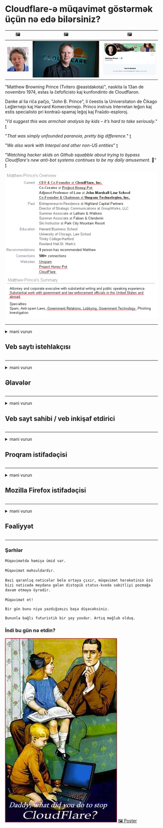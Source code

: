 # Cloudflare-ə müqavimət göstərmək üçün nə edə bilərsiniz?

| 🖼 | 🖼 | 🖼 |
| --- | --- | --- |
| ![](../image/matthew_prince_teen.jpg) | ![](../image/matthew_prince.jpg) | ![](../image/blockedbymatthewprince.jpg) |


"Matthew Browning Prince (Tvitero @eastdakota)", naskita la 13an de novembro 1974, estas la ĉefoficisto kaj kunfondinto de Cloudflaron.

Danke al lia riĉa paĉjo, "John B. Prince", li ĉeestis la Universitaton de Ĉikago Leĝlernejo kaj Harvard Komerclernejo.
Princo instruis Interretan leĝon kaj estis specialisto pri kontraŭ-spamaj leĝoj kaj Fraŭdo-esploroj.


"*I’d suggest this was armchair analysis by kids – it’s hard to take seriously.*" [t](https://www.theguardian.com/technology/2015/nov/19/cloudflare-accused-by-anonymous-helping-isis)

"*That was simply unfounded paranoia, pretty big difference.*"  [t](https://twitter.com/xxdesmus/status/992757936123359233)

"*We also work with Interpol and other non-US entities*" [t](https://twitter.com/eastdakota/status/1203028504184360960)

"*Watching hacker skids on Github squabble about trying to bypass Cloudflare's new anti-bot systems continues to be my daily amusement.* 🍿" [t](https://twitter.com/eastdakota/status/1273277839102656515)


![](../image/whoismp.jpg)

---


<details>
<summary>məni vurun

## Veb saytı istehlakçısı
</summary>


- Sevdiyiniz veb sayt Cloudflare istifadə edirsə, onlara Cloudflare istifadə etməmələrini söyləyin.
  - Facebook, Reddit, Twitter və ya Mastodon kimi sosial mediada sızlamaq heç bir fərq yaratmır. [Əməliyyatlar hashtaglardan daha yüksəkdir.](https://twitter.com/phyzonloop/status/1274132092490862594)
  - Özünüzü faydalı etmək istəyirsinizsə veb sayt sahibi ilə əlaqə saxlamağa çalışın.

[Cloudflare dedi](https://github.com/Eloston/ungoogled-chromium/issues/783):
```
Problemlə üzləşdiyiniz xüsusi xidmətlər və ya saytlar üçün administratorlarla əlaqə saxlamağınızı və təcrübənizi bölüşməyinizi tövsiyə edirik.
```

[Bunu istəmirsinizsə, veb sayt sahibi heç vaxt bu problemi bilmir.](../PEOPLE.md)

![](../image/liberapay.jpg)

[Uğurlu nümunə](https://counterpartytalk.org/t/turn-off-cloudflare-on-counterparty-co-plz/164/5).<br>
Probleminiz var? [Səsini indi qaldır.](https://github.com/maraoz/maraoz.github.io/issues/1) Aşağıdakı nümunə.

```
Siz sadəcə şirkət senzurasına və kütləvi nəzarətə kömək edirsiniz.
http://crimeflare.eu.org
```

```
Veb səhifəniz, CloudFlare-in məxfiliyi sui-istifadə edən xüsusi divarlı bağçasındadır.
http://crimeflare.eu.org
```

- Veb saytının məxfilik siyasətini oxumaq üçün bir az vaxt ayırın.
  - veb sayt Cloudflare-nin arxasındadırsa və ya veb sayt Cloudflare-a qoşulmuş xidmətlərdən istifadə edirsə.

"Cloudflare" nin nə olduğunu izah etməli və məlumatlarınızı Cloudflare ilə bölüşmək üçün icazə istəməlisiniz. Bunu etməmək, etibarın pozulmasına səbəb olacaq və sözügedən veb saytın qarşısını almaq lazımdır.

[Qəbul edilə bilən bir məxfilik siyasəti nümunəsi burada](https://archive.is/bDlTz) ("Subprocessors" > "Entity Name")

```
Məxfilik siyasətinizi oxudum və Cloudflare sözünü tapa bilmirəm.
Məlumatlarımı Cloudflare-ə qidalandırmağa davam etsəniz, məlumatlarınızı sizinlə bölüşməkdən imtina edirəm.
http://crimeflare.eu.org
```

Bu, Cloudflare sözünün olmayan gizlilik siyasətinin bir nümunəsidir.
[Liberland Jobs](https://archive.is/daKIr) [privacy policy](https://docsend.com/view/feiwyte):

![](../image/cfwontobey.jpg)

Cloudflare öz məxfilik siyasətinə malikdir.
[Cloudflare doxxing insanları sevir.](https://www.reddit.com/r/GamerGhazi/comments/2s64fe/be_wary_reporting_to_cloudflare/)

Veb saytın qeydiyyatdan keçmə forması üçün yaxşı bir nümunə.
AFAIK, sıfır veb sayt bunu edir. Onlara etibar edəcəksən?

```
"XYZ üçün qeydiyyatdan keç" düyməsinə basaraq, xidmət şərtlərimizi və məxfilik bəyanatımızı qəbul edirsiniz.
Ayrıca Cloudflare ilə məlumatlarınızı paylaşmağı və cloudflare-nin məxfilik bəyanatını qəbul etməyi qəbul edirsiniz.
Cloudflare məlumatlarınızı sızdırsa və ya serverlərimizə qoşulmağınıza icazə verməzsə, bizim günahımız deyil. [*]

[ Qeydiyyatdan keçmək ] [ razı deyiləm ]
```
[*] [PEOPLE.md](../PEOPLE.md)


- Onların xidmətindən istifadə etməməyə çalışın. Cloudflare tərəfindən izlənildiyini unutmayın.
  - ["I'm in your TLS, sniffin' your passworz"](../image/iminurtls.jpg)

- Digər veb səhifəni axtarın. İnternetdə alternativlər və fürsətlər var!

- Dostlarınızı Tor'dan gündəlik istifadə etməyə inandırın.
  - Anonimlik açıq internetin standartı olmalıdır!
  - [Tor layihəsinin bu layihəni bəyənmədiyini unutmayın.](../HISTORY.md)

</details>

------

<details>
<summary>məni vurun

## Əlavələr
</summary>

- Brauzeriniz Firefox, Tor Browser və ya Ungoogled Chromium varsa, aşağıdakı bu əlavələrdən birini istifadə edin.
  - Başqa yeni əlavə əlavə etmək istəyirsinizsə əvvəlcə bu barədə soruşun.


| Ad | İnkişaf etdirici | Dəstək | Blok edə bilərsiniz | Xəbər verə bilər | Chrome |
| -------- | -------- | -------- | -------- | -------- | -------- |
| [Bloku Cloudflaron MITM-Atakon](../subfiles/addon/bcma.md) | #Addon | [ ? ](http://crimeflare.eu.org/) | **Bəli**     | **Bəli**     |  **Bəli** |
| [Ĉu ligoj estas vundeblaj al MITM-atako?](../subfiles/addon/ismm.md) | #Addon | [ ? ](http://crimeflare.eu.org/) | Yox     | **Bəli**     |  **Bəli** |
| [Ĉu ĉi tiuj ligoj blokos Tor-uzanton?](../subfiles/addon/isat.md) | #Addon | [ ? ](http://crimeflare.eu.org/) | Yox     | **Bəli**     |  **Bəli** |
| [Block Cloudflare MITM Attack](https://trac.torproject.org/projects/tor/attachment/ticket/24351/block_cloudflare_mitm_attack-1.0.14.1-an%2Bfx.xpi)<br>[**DELETED BY TOR PROJECT**](../HISTORY.md) | nullius | [ ? ](../tool/block_cloudflare_mitm_fx), [Link](http://crimeflare.eu.org/) | **Bəli**     | **Bəli**     |  Yox |
| [TPRB](http://sw.nnpaefp7pkadbxxkhz2agtbv2a4g5sgo2fbmv3i7czaua354334uqqad.onion/) | Sw | [ ? ](http://sw.nnpaefp7pkadbxxkhz2agtbv2a4g5sgo2fbmv3i7czaua354334uqqad.onion/) | **Bəli**     | **Bəli**     |  Yox |
| [Detect Cloudflare](https://addons.mozilla.org/en-US/firefox/addon/detect-cloudflare/) | Frank Otto | [ ? ](https://github.com/traktofon/cf-detect) | Yox     | **Bəli**     |  Yox |
| [True Sight](https://addons.mozilla.org/en-US/firefox/addon/detect-cloudflare-plus/) | claustromaniac | [ ? ](https://github.com/claustromaniac/detect-cloudflare-plus) | Yox     | **Bəli**     |  Yox |
| [Which Cloudflare datacenter am I visiting?](https://addons.mozilla.org/en-US/firefox/addon/cf-pop/) | 依云 | [ ? ](https://github.com/lilydjwg/cf-pop) | Yox     | **Bəli**     |  Yox |
| [My Privacy DNS - Link Details](https://mypdns.org/infrastructure/mypdns-reporter/-/blob/master/client/addon.md#mypdns-link-details) | My Privacy DNS | [ ? ](https://mypdns.org/MypDNS/support/-/issues) | Ingen     | **Ja**     |  Ingen |


- "Decentraleyes" "CDNJS (Cloudflare)" ilə əlaqəni dayandıra bilər.
  - Bir çox istəyin şəbəkələrə çatmasının qarşısını alır və saytların pozulmaması üçün yerli fayllara xidmət edir.
  - Geliştirici cavab verdi: "[very concerning indeed](https://github.com/Synzvato/decentraleyes/issues/236#issuecomment-352049501)", "[widespread usage severely centralizes the web](https://github.com/Synzvato/decentraleyes/issues/251#issuecomment-366752049)"

- [Ayrıca Cloudflare sertifikatını Sertifikat Təşkilatınızdan (CA) çıxara və ya inana bilməzsiniz.](https://www.ssl.com/how-to/remove-root-certificate-firefox/)

</details>

------

<details>
<summary>məni vurun

## Veb sayt sahibi / veb inkişaf etdirici
</summary>


![](../image/word_cloudflarefree.jpg)

- Cloudflare həllini istifadə etməyin, Dövr.
  - Bundan daha yaxşısını edə bilərsən, düzdür? [Cloudflare abunəliklərini, planlarını, domenlərini və ya hesablarını necə silmək lazım olduğunu izah edin.](https://support.cloudflare.com/hc/en-us/articles/200167776-Removing-subscriptions-plans-domains-or-accounts)

| 🖼 | 🖼 |
| --- | --- |
| ![](../image/htmlalertcloudflare.jpg) | ![](../image/htmlalertcloudflare2.jpg) |

- Daha çox müştəri istəyirsiniz? Sən nə edəcəyini bilirsən. İpucu "yuxarıdakı sətir" dir.
  - [Salam, "Məxfiliyinizi ciddiyə alırıq" yazmısınız, amma "Səhv 403 Qadağan Anonim Proxy-yə icazə verilmir" yazısını aldım.](https://it.slashdot.org/story/19/02/19/0033255/stop-saying-we-take-your-privacy-and-security-seriously) Tor Or VPN-i niyə bloklayırsınız? Və niyə müvəqqəti e-poçtları bloklayırsınız?

![](../image/anonexist.jpg)

- Cloudflare istifadə kəsilmə şansını artıracaq. Serveriniz aşağıda və ya Cloudflare işləməyibsə, ziyarətçilər veb saytınıza daxil ola bilməzlər.
  - [Həqiqətən Cloudflare-nin heç vaxt azalmayacağını düşündünüzmü?](https://www.ibtimes.com/cloudflare-down-not-working-sites-producing-504-gateway-timeout-errors-2618008) [Another](https://twitter.com/Jedduff/status/1097875615997399040) [sample](https://twitter.com/search?f=tweets&vertical=default&q=Cloudflare%20is%20having%20problems). [Need more](../PEOPLE.md)?

![](../image/cloudflareinternalerror.jpg)

- Cloudflare-dən "API xidmətinizi", "proqram yeniləmə serverinizi" və ya "RSS lentinizi" vəkil etmək üçün istifadə etmək müştərinizə zərər verəcəkdir. Bir müştəri sizə zəng edərək "API'nizi artıq istifadə edə bilmərəm" dedi və nə baş verdiyini bilmirsiniz. Cloudflare səssizcə müştərinizi blok edə bilər. Sizcə bunun yaxşı olduğunu düşünürsünüz?
  - Bir çox RSS oxucu müştərisi və RSS oxucu onlayn xidməti var. İnsanların abunə olmasına icazə vermirsinizsə, niyə RSS lentini yayımlayırsınız?

![](../image/rssfeedovercf.jpg)

- HTTPS sertifikatına ehtiyacınız var? "Şifrələyək" istifadə edin və ya sadəcə CA şirkətindən satın alın.

- DNS serverinə ehtiyacınız var? Öz serverinizi qura bilmirsiniz? Onlara necə: [Hurricane Electric Free DNS](https://dns.he.net/), [Dyn.com](https://dyn.com/dns/), [1984 Hosting](https://www.1984hosting.com/), [Afraid.Org (TOR istifadə edirsinizsə, administrator hesabınızı silin)](https://freedns.afraid.org/)
  - [Alternativoj al DNS](../subfiles/alternative/domaindns.md)

- Hosting xidməti axtarırsınız? Yalnız pulsuz? Onlara necə: [Onion Service](http://vww6ybal4bd7szmgncyruucpgfkqahzddi37ktceo3ah7ngmcopnpyyd.onion/en/security/network-security/tor/onionservices-best-practices), [Free Web Hosting Area](https://freewha.com/), [Autistici/Inventati Web Site Hosting](https://www.autinv5q6en4gpf4.onion/services/website), [Github Pages](https://pages.github.com/), [Surge](https://surge.sh/)
  - [Cloudflare alternativləri](../subfiles/alternative/cloudflare.md)

- "Cloudflare-ipfs.com" istifadə edirsiniz? [Cloudflare IPFS-nin pis olduğunu bilirsinizmi?](../PEOPLE.md)

- Serverinizə OWASP və Fail2Ban kimi Veb Tətbiq Firewall quraşdırın və düzgün şəkildə konfiqurasiya edin.
  - Torun qarşısını almaq bir həll yolu deyil. Hamını yalnız kiçik pis istifadəçilər üçün cəzalandırmayın.

- "Cloudflare Warp" istifadəçilərinin veb saytınıza daxil olmasını yönləndirin və ya bloklayın. İmkan varsa bir səbəb göstər.

> IP siyahısı: "[Cloudflare cari IP aralıkları](cloudflare_inc/)"

> A: Sadəcə onları bloklayın

```
server {
...
deny 173.245.48.0/20;
deny 103.21.244.0/22;
deny 103.22.200.0/22;
deny 103.31.4.0/22;
deny 141.101.64.0/18;
deny 108.162.192.0/18;
deny 190.93.240.0/20;
deny 188.114.96.0/20;
deny 197.234.240.0/22;
deny 198.41.128.0/17;
deny 162.158.0.0/15;
deny 104.16.0.0/12;
deny 172.64.0.0/13;
deny 131.0.72.0/22;
deny 2400:cb00::/32;
deny 2606:4700::/32;
deny 2803:f800::/32;
deny 2405:b500::/32;
deny 2405:8100::/32;
deny 2a06:98c0::/29;
deny 2c0f:f248::/32;
...
}
```

> B: Xəbərdarlıq səhifəsinə yönləndirin

```
http {
...
geo $iscf {
default 0;
173.245.48.0/20 1;
103.21.244.0/22 1;
103.22.200.0/22 1;
103.31.4.0/22 1;
141.101.64.0/18 1;
108.162.192.0/18 1;
190.93.240.0/20 1;
188.114.96.0/20 1;
197.234.240.0/22 1;
198.41.128.0/17 1;
162.158.0.0/15 1;
104.16.0.0/12 1;
172.64.0.0/13 1;
131.0.72.0/22 1;
2400:cb00::/32 1;
2606:4700::/32 1;
2803:f800::/32 1;
2405:b500::/32 1;
2405:8100::/32 1;
2a06:98c0::/29 1;
2c0f:f248::/32 1;
}
...
}

server {
...
if ($iscf) {rewrite ^ https://example.com/cfwsorry.php;}
...
}

<?php
header('HTTP/1.1 406 Not Acceptable');
echo <<<CLOUDFLARED
Thank you for visiting ourwebsite.com!<br />
We are sorry, but we can't serve you because your connection is being intercepted by Cloudflare.<br />
Please read http://crimeflare.eu.org for more information.<br />
CLOUDFLARED;
die();
```

- Sərbəstliyə inanırsınızsa və anonim istifadəçiləri salamlayırsınızsa Tor Onion Service və ya I2P insite qurun.

- Digər Clearnet / Tor ikili veb sayt operatorlarından məsləhət alın və adsız dostlar qazanın!

</details>

------

<details>
<summary>məni vurun

## Proqram istifadəçisi
</summary>


- Discord CloudFlare istifadə edir. Alternativlər? Tövsiyə edirik [**Briar** (Android)](https://f-droid.org/en/packages/org.briarproject.briar.android/), [Ricochet (PC)](https://ricochet.im/), [Tox + Tor (Android/PC)](https://tox.chat/download.html)
  - Briar, Tor daemonunu ehtiva edir, beləliklə Orbot'u quraşdırmanıza ehtiyac yoxdur.
  - Qwtch developers, Open Privacy, stop_cloudflare layihəsini xəbərdarlıq etmədən git xidmətlərindən sildi.

- Debian GNU / Linux və ya hər hansı bir türev istifadə edirsinizsə, abunə olun: [bug #831835](https://bugs.debian.org/cgi-bin/bugreport.cgi?bug=831835). Bacardığınız təqdirdə, yamağın yoxlanmasına kömək edin və qulluqçunun qəbul edilməli olub olmadığı barədə düzgün nəticəyə gəlməsinə kömək edin.

- Həmişə bu brauzerləri tövsiyə edin.

| Ad | İnkişaf etdirici | Dəstək | Şərh |
| -------- | -------- | -------- | -------- |
| [Ungoogled-Chromium](https://ungoogled-software.github.io/ungoogled-chromium-binaries/) | Eloston | [ ? ](https://github.com/Eloston/ungoogled-chromium) | PC (Win, Mac, Linux)  _!Tor_ |
| [Bromite](https://www.bromite.org/fdroid) | Bromite | [ ? ](https://github.com/bromite/bromite/issues) | Android  _!Tor_ |
| [Tor Browser](https://www.torproject.org/download/) | Tor Project | [ ? ](https://support.torproject.org/) | PC (Win, Mac, Linux)  _Tor_|
| [Tor Browser Android](https://www.torproject.org/download/) | Tor Project | [ ? ](https://support.torproject.org/) | Android  _Tor_|
| [Onion Browser](https://itunes.apple.com/us/app/onion-browser/id519296448?mt=8) | Mike Tigas | [ ? ](https://github.com/OnionBrowser/OnionBrowser/issues) | Apple iOS  _Tor_|
| [GNU/Icecat](https://www.gnu.org/software/gnuzilla/) | GNU | [ ? ](https://www.gnu.org/software/gnuzilla/) | PC (Linux) |
| [IceCatMobile](https://f-droid.org/en/packages/org.gnu.icecat/) | GNU | [ ? ](https://lists.gnu.org/mailman/listinfo/bug-gnuzilla) | Android |
| [Iridium Browser](https://iridiumbrowser.de/about/) | Iridium | [ ? ](https://github.com/iridium-browser/iridium-browser/) | PC (Win, Mac, Linux, OpenBSD) |


Digər proqramın məxfiliyi mükəmməl deyil. Bu Tor brauzerinin "mükəmməl" olması demək deyil.
İnternet və texnologiyada 100% təhlükəsiz və ya 100% özəl bir şey yoxdur.

- Tor istifadə etmək istəmirsiniz? Tor daemon ilə istənilən brauzerdən istifadə edə bilərsiniz.
  - [Qeyd edək ki, Tor layihəsi bunu bəyənmir.](https://support.torproject.org/tbb/tbb-9/) Bunu edə bilsəniz Tor brauzerindən istifadə edin.
- [Tor ilə Chromium necə istifadə olunur](../subfiles/chromium_tor.md)


Digər proqramın məxfiliyindən danışaq.

- [Əgər həqiqətən Firefox istifadə etməlisinizsə, "Firefox ESR" seçin.](https://www.mozilla.org/en-US/firefox/organizations/)
  - [Firefox - Casus proqram nəzarətçisi](https://spyware.neocities.org/articles/firefox.html)
  - [Firefox azad danışığı rədd edir, azad danışmağı qadağan edir](https://web.archive.org/web/20200423010026/https://reclaimthenet.org/firefox-rejects-free-speech-bans-free-speech-commenting-plugin-dissenter-from-its-extensions-gallery/)
  - ["100+ mənfi səs. Bir proqram şirkətinə sadiq qalmağı xahiş edir ... proqram bu günlərdə çoxdur."](https://old.reddit.com/r/firefox/comments/gutdiw/weve_got_work_to_do_the_mozilla_blog/fslbbb6/)
  - [Niyə Firefox mənə URL çubuğumda sponsorlu bağlantıları göstərir?](https://www.reddit.com/r/firefox/comments/jybx2w/uh_why_is_firefox_showing_me_sponsored_links_in/)
  - [Mozilla - təcəssüm etdirilmiş şeytan](https://digdeeper.neocities.org/ghost/mozilla.html)

- [Unutmayın, Mozilla Cloudflare xidmətindən istifadə edir.](https://www.robtex.com/dns-lookup/www.mozilla.org) [Məhsullarında Cloudflare'nin DNS xidmətindən də istifadə edirlər.](https://www.theregister.co.uk/2018/03/21/mozilla_testing_dns_encryption/)

- [Mozilla rəsmi olaraq bu bileti rədd etdi.](https://bugzilla.mozilla.org/show_bug.cgi?id=1426618)

- [Firefox Focus bir zarafatdır.](https://github.com/mozilla-mobile/focus-android/issues/1743) [Telemetri söndürməyə söz verdilər, amma dəyişdirdilər.](https://github.com/mozilla-mobile/focus-android/issues/4210)

- [PaleMoon / Basilisk geliştiricisi Cloudflare'yi sevir.](https://github.com/mozilla-mobile/focus-android/issues/1743#issuecomment-345993097)
  - [Pale Moon-un Arxiv Serveri 18 ay ərzində zərərli proqramı qıraraq yaydı](https://www.reddit.com/r/privacytoolsIO/comments/cc808y/pale_moons_archive_server_hacked_and_spread/)
  - Tor istifadəçilərinə də nifrət edir - "[Tora qarşı düşmənçilik etsin. Hesab edirəm ki, əksər saytlar Tor-a qarşı son dərəcə yüksək sui-istifadə faktorunu nəzərə alaraq düşmən olmalıdır.](https://github.com/yacy/yacy_search_server/issues/314#issuecomment-565932097)"

- [Waterfox-un ciddi "ev telefonları" problemi var](https://spyware.neocities.org/articles/waterfox.html)

- [Google Chrome bir casus proqramdır.](https://www.gnu.org/proprietary/malware-google.en.html)
  - [Google fəaliyyətinizi profillər.](https://spyware.neocities.org/articles/chrome.html)

- [SRWare Iron çox sayda telefonu ev bağlantısı edir.](https://spyware.neocities.org/articles/iron.html) Google domenlərinə də qoşulur.

- [Brave Browser Facebook / Twitter izləyicilərinin siyahısını yazdı.](https://www.bleepingcomputer.com/news/security/facebook-twitter-trackers-whitelisted-by-brave-browser/)
  - [Budur daha çox məsələ.](https://spyware.neocities.org/articles/brave.html)
  - [binance ortaq şəxsiyyəti](https://twitter.com/cryptonator1337/status/1269594587716374528)

- [Microsoft Edge, Facebook-a Flash kodunu istifadəçilərin arxasında işləməyə imkan verir.](https://www.zdnet.com/article/microsoft-edge-lets-facebook-run-flash-code-behind-users-backs/)

- [Vivaldi gizliliğinize hörmət etmir.](https://spyware.neocities.org/articles/vivaldi.html)

- [Opera casus proqram səviyyəsi: Son dərəcə yüksəkdir](https://spyware.neocities.org/articles/opera.html)

- Apple iOS: [Əsasən zərərli proqram olduğu üçün iOS istifadə etməməlisiniz.](https://www.gnu.org/proprietary/malware-apple.html)

Bu səbəbdən yalnız yuxarıdakı cədvəli tövsiyə edirik. Başqa heçnə.

</details>

------

<details>
<summary>məni vurun

## Mozilla Firefox istifadəçisi
</summary>


- "Firefox Nightly" Mozilla serverlərinə imtina üsulu olmadan debaq səviyyəsində məlumat göndərəcəkdir.
  - [Mozilla serverləri Cloudflare-dən nəfəs alır](https://www.digwebinterface.com/?hostnames=www.mozilla.org%0D%0Amozilla.cloudflare-dns.com&type=&ns=resolver&useresolver=8.8.4.4&nameservers=)

- Firefox-un Mozilla serverlərinə qoşulmasını qadağan etmək mümkündür.
  - [Mozilla'nın siyasət şablonları təlimatı](https://github.com/mozilla/policy-templates/blob/master/README.md)
  - Bu hiylənin sonrakı versiyada işini dayandıra biləcəyini unutmayın, çünki Mozilla özlərini ağ siyahıya almağı sevir.
  - Onları tamamilə bloklamaq üçün firewall və DNS filtrindən istifadə edin.

"`/distribution/policies.json`"

>     "WebsiteFilter": {
> 		"Block": [
> 		"*://*.mozilla.com/*",
> 		"*://*.mozilla.net/*",
> 		"*://*.mozilla.org/*",
> 		"*://webcompat.com/*",
> 		"*://*.firefox.com/*",
> 		"*://*.thunderbird.net/*",
> 		"*://*.cloudflare.com/*"
> 		]
>     },


- ~~Mozilla izləyicisindəki bir səhv haqqında məlumat verin, Cloudflare istifadə etməmələrini söyləyin.~~ Bugzilla ilə əlaqədar bir səhv hesabatı var idi. Bir çox insan narahatlıqlarını yayımladı, lakin səhv 2018-ci ildə admin tərəfindən gizlədildi.

- Firefox-da DOH-i deaktiv edə bilərsiniz.
  - [Firefox-un standart DNS provayderini dəyişdirin](../subfiles/change-firefox-dns.md)

![](../image/firefoxdns.jpg)

- [ISP olmayan DNS istifadə etmək istəyirsinizsə, OpenNIC Tier2 DNS xidmətindən və ya Cloudflare olmayan DNS xidmətlərindən istifadə etməyi düşünün.](https://wiki.opennic.org/start)
![](../image/opennic.jpg)
  - Cloudflare'ı DNS ilə bloklayın. [Crimeflare DNS](../subfiles/service/publicdns.md)

- Toru DNS həll edici olaraq istifadə edə bilərsiniz. [Tor mütəxəssisi deyilsinizsə, burada sual verin.](https://tor.stackexchange.com/)

> **Necə?**
> 1. Tor'u yükləyin və kompüterinizə quraşdırın.
> 2. Bu sətri "torrc" faylına əlavə edin.
> DNSPort 127.0.0.1:53
> 3. Tor'u yenidən başladın.
> 4. Kompüterinizin DNS serverini "127.0.0.1" olaraq seçin.

</details>

------

<details>
<summary>məni vurun

## Fəaliyyət
</summary>


- Ətrafınızdakılara Cloudflare təhlükələri barədə danışın.

- [Bu deposu yaxşılaşdırmağa kömək edin.](http://crimeflare.eu.org)
  - Həm siyahılar, həm ona qarşı olan mübahisələr, həm də detallar.

- [Cloudflare (və bənzər şirkətlər) ilə əlaqəli işlərin səhv olduğu yerləri sənədləşdirin və ictimaiyyətə təqdim edin, bunu etdiyiniz zaman bu deposu qeyd etməyinizə əmin olun](http://crimeflare.eu.org) :)

- Varsayılan olaraq Tor'dan daha çox insanı istifadə edin, beləliklə vebləri dünyanın müxtəlif yerləri baxımından təcrübə edə biləsiniz.

- Sosial mediada və ət məkanında dünyanı Cloudflare-dən azad etməyə həsr olunmuş qruplara başlayın.

- Uyğun olduğu təqdirdə, bu depodakı bu qruplarla əlaqə qurun - bu, qrup şəklində birlikdə işləməyi koordinasiya etmək üçün bir yer ola bilər.

- [Cloudflare’ə mənalı olmayan bir korporativ alternativ təqdim edə bilən bir işə başlayın.](../subfiles/alternative/cloudflare.md)

- Heç olmasa Cloudflare qarşı çox qatlı müdafiə təmin etməyə kömək edəcək hər hansı bir alternativ barədə bizə məlumat verin.

- Bir Cloudflare müştərisisinizsə, gizlilik ayarlarınızı təyin edin və onları pozmalarını gözləyin.
  - [Sonra onları spam əleyhinə / gizlilik pozuntusu ittihamları altına salın.](https://twitter.com/thexpaw/status/1108424723233419264)

- Amerika Birləşmiş Ştatlarındasınızsa və sözügedən veb sayt bank və ya mühasibdirsə, Gramm-Leach-Bliley Qanunu və ya Dəyişiklikləri olan Amerikalılar Qanunu ilə qanuni təzyiq göstərməyə çalışın və nə qədər olduğunuzu bizə hesabatla bildirin. .

- Veb sayt dövlət saytlarıdırsa, ABŞ Konstitusiyasının 1-ci Dəyişikliyinə əsasən qanuni təzyiq göstərməyə çalışın.

- AB vətəndaşıysanız, ümumi məlumatların qorunması qaydalarına əsasən şəxsi məlumatlarınızı göndərmək üçün veb saytla əlaqə saxlayın. Məlumatlarınızı verməkdən imtina edərlərsə, bu qanun pozuntusudur.

- Veb saytında xidmət təklif etdiyini iddia edən şirkətlər üçün, onları istehlakçı hüquqlarını müdafiə edən təşkilatlara və BBB-yə "yalan reklam" olaraq bildirməyə çalışın. Cloudflare veb saytlarına Cloudflare serverləri xidmət göstərir.

- [BTİ, ABŞ kontekstində Cloudflare-nin antitrest qanunlarının üzərinə düşə biləcəyi qədər böyüməyə başladığını təklif edir.](https://www.itu.int/en/ITU-T/Workshops-and-Seminars/20181218/Documents/Geoff_Huston_Presentation.pdf)

- GNU GPL versiyası 4-ün, belə bir xidmətin arxasında mənbə kodunun saxlanmasına qarşı bir müddəa ehtiva edə biləcəyini düşünmək olar, bütün GPLv4 və sonrakı proqramlar üçün Tor istifadəçilərinə qarşı ayrıseçkilik etməyən bir vasitə ilə ən azı mənbə kodunun əldə edilə bilməsi tələb olunur.

- [Se vi uzas Mastodon bonvolu sekvi la konton Mitigator](../subfiles/service/altlink.md).

</details>

------

### Şərhlər

```
Müqavimətdə həmişə ümid var.

Müqavimət məhsuldardır.

Bəzi qaranlıq nəticələr belə ortaya çıxır, müqavimət hərəkətinin özü bizi nəticədə meydana gələn distopik status-kvoda sabitliyi pozmağa davam etməyə öyrədir.

Müqavimət et!
```

```
Bir gün bunu niyə yazdığımızı başa düşəcəksiniz.
```

```
Bununla bağlı futuristik bir şey yoxdur. Artıq məğlub olduq.
```

### İndi bu gün nə etdin?


![](../image/stopcf.jpg) [🖼 Poster](../image/poster/README.md)
